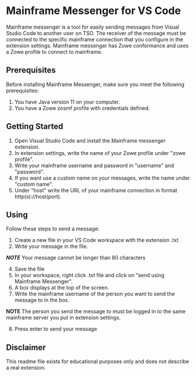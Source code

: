 # Mainframe Messenger for VS Code

Mainframe messenger is a tool for easily sending messages from Visual Studio Code to another user on TSO. The receiver of the message must be connected to the specific mainframe connection that you configure in the extension settings. Mainframe messenger has Zowe conformance and uses a Zowe profile to connect to mainframe.

## Prerequisites
Before installing Mainframe Messenger, make sure you meet the following prerequisites:
1. You have Java version 11 on your computer.
2. You have a Zowe zosmf profile with credentials defined.


## Getting Started

1. Open Visual Studio Code and install the Mainframe messenger extension.
2. In extension settings, write the name of your Zowe profile under "zowe profile".
3. Write your mainframe username and password in "username" and "password".
4. If you want use a custom name on your messages, write the name under "custom name".
5. Under "host" write the URL of your mainframe connection in format http(s)://host(port).

## Using
Follow these steps to send a message:
1. Create a new file in your VS Code workspace with the extension .txt
2. Write your message in the file.

***NOTE*** Your message cannot be longer than 80 characters

4. Save the file
5. In your workspace, right click .txt file and click on "send using Mainframe Messenger".
6. A box displays at the top of the screen.
7. Write the mainframe username of the person you want to send the message to in the box.

**NOTE** The person you send the message to must be logged in to the same mainframe server you put in extension settings.

8. Press enter to send your message

## Disclaimer

This readme file exists for educational purposes only and does not describe a real extension.
